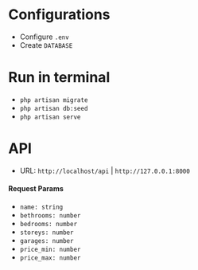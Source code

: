 # Configurations
- Configure `.env`
- Create `DATABASE`
# Run in terminal
- `php artisan migrate`
- `php artisan db:seed`
- `php artisan serve`
# API
- URL: `http://localhost/api` | `http://127.0.0.1:8000`

#### Request Params
- `name: string`
- `bethrooms: number`
- `bedrooms: number`
- `storeys: number`
- `garages: number`
- `price_min: number`
- `price_max: number`